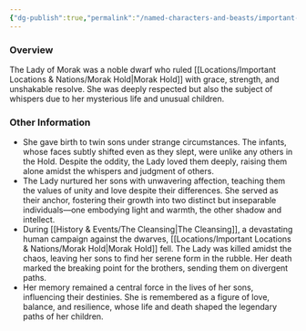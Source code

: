 ```yaml
---
{"dg-publish":true,"permalink":"/named-characters-and-beasts/important-characters/lady-of-morak/","tags":["NPC"],"updated":"2025-01-18T23:46:47.559+00:00"}
---
```



### Overview 
The Lady of Morak was a noble dwarf who ruled [[Locations/Important Locations & Nations/Morak Hold\|Morak Hold]] with grace, strength, and unshakable resolve. She was deeply respected but also the subject of whispers due to her mysterious life and unusual children.

### Other Information
- She gave birth to twin sons under strange circumstances. The infants, whose faces subtly shifted even as they slept, were unlike any others in the Hold. Despite the oddity, the Lady loved them deeply, raising them alone amidst the whispers and judgment of others.
- The Lady nurtured her sons with unwavering affection, teaching them the values of unity and love despite their differences. She served as their anchor, fostering their growth into two distinct but inseparable individuals—one embodying light and warmth, the other shadow and intellect.
- During [[History & Events/The Cleansing\|The Cleansing]], a devastating human campaign against the dwarves, [[Locations/Important Locations & Nations/Morak Hold\|Morak Hold]] fell. The Lady was killed amidst the chaos, leaving her sons to find her serene form in the rubble. Her death marked the breaking point for the brothers, sending them on divergent paths.
- Her memory remained a central force in the lives of her sons, influencing their destinies. She is remembered as a figure of love, balance, and resilience, whose life and death shaped the legendary paths of her children.